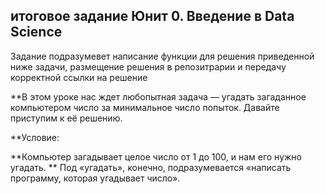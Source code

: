 ## итоговое задание Юнит 0. Введение в Data Science

Задание подразумевет написание функции для решения приведенной ниже задачи, размещение решения в репозитрарии и передачу корректной ссылки на решение

**В этом уроке нас ждет любопытная задача — угадать загаданное компьютером число за минимальное число попыток. Давайте приступим к её решению.

**Условие:

**Компьютер загадывает целое число от 1 до 100, и нам его нужно угадать.
** Под «угадать», конечно, подразумевается «написать программу, которая угадывает число».